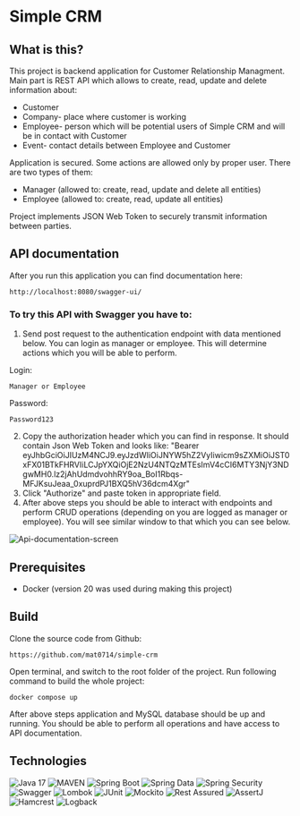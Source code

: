 # Simple CRM

## What is this?
This project is backend application for Customer Relationship Managment. Main part is REST API which allows to create, read, update and delete information about:
- Customer
- Company- place where customer is working
- Employee- person which will be potential users of Simple CRM and will be in contact with Customer
- Event- contact details between Employee and Customer

Application is secured. Some actions are allowed only by proper user. There are two types of them:
- Manager (allowed to: create, read, update and delete all entities)
- Employee (allowed to: create, read, update all entities)

Project implements JSON Web Token to securely transmit information between parties.

## API documentation
After you run this application you can find documentation here:
```
http://localhost:8080/swagger-ui/
```
### To try this API with Swagger you have to:
1. Send post request to the authentication endpoint with data mentioned below. You can login as manager or employee. This will determine actions which you will be able to perform. 

Login:
```
Manager or Employee
```
Password:
```
Password123
```
2. Copy the authorization header which you can find in response. It should contain Json Web Token and looks like: "Bearer eyJhbGciOiJIUzM4NCJ9.eyJzdWIiOiJNYW5hZ2VyIiwicm9sZXMiOiJST0xFX01BTkFHRVIiLCJpYXQiOjE2NzU4NTQzMTEsImV4cCI6MTY3NjY3NDgwMH0.lz2jAhUdmdvohhRY9oa_BoI1Rbqs-MFJKsuJeaa_0xuprdPJ1BXQ5hV36dcm4Xgr"
3. Click "Authorize" and paste token in appropriate field.
4. After above steps you should be able to interact with endpoints and perform CRUD operations (depending on you are logged as manager or employee). You will see similar window to that which you can see below.


![Api-documentation-screen](https://user-images.githubusercontent.com/96115456/217575795-f20eb3c3-47f9-4af1-b9be-066f8829f1b4.jpg)

## Prerequisites
- Docker (version 20 was used during making this project)

## Build
Clone the source code from Github:
```
https://github.com/mat0714/simple-crm
```
Open terminal, and switch to the root folder of the project. Run following command to build the whole project:
```
docker compose up
```
After above steps application and MySQL database should be up and running. You should be able to perform all operations and have access to API documentation.

## Technologies
<img src="https://img.shields.io/badge/-JAVA 17-red" alt="Java 17" /> <img src="https://img.shields.io/badge/-MAVEN-red" alt="MAVEN" /> <img src="https://img.shields.io/badge/-Sring Boot-red" alt="Spring Boot" /> <img src="https://img.shields.io/badge/-Spring Data-red" alt="Spring Data" /> <img src="https://img.shields.io/badge/-Spring Security-red" alt="Spring Security" /> <img src="https://img.shields.io/badge/-Swagger-red" alt="Swagger" /> <img src="https://img.shields.io/badge/-Lombok-red" alt="Lombok" /> <img src="https://img.shields.io/badge/-JUnit-red" alt="JUnit" /> <img src="https://img.shields.io/badge/-Mockito-red" alt="Mockito" /> <img src="https://img.shields.io/badge/-Rest Assured-red" alt="Rest Assured" /> <img src="https://img.shields.io/badge/-AssertJ-red" alt="AssertJ" /> <img src="https://img.shields.io/badge/-Hamcrest-red" alt="Hamcrest" /> <img src="https://img.shields.io/badge/-Logback-red" alt="Logback" />
